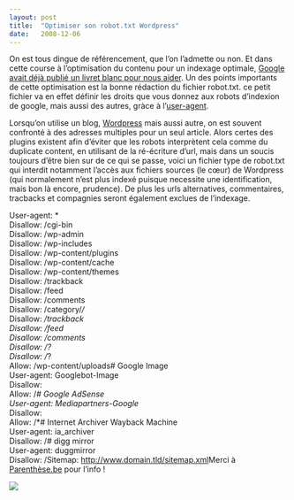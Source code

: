 ```yaml
---
layout:	post
title:	"Optimiser son robot.txt Wordpress"
date:	2008-12-06
---
```


  On est tous dingue de référencement, que l’on l’admette ou non. Et dans cette course à l’optimisation du contenu pour un indexage optimale, [Google](http://google.com "Google") [avait déjà publié un livret blanc pour nous aider](http://www.nowhereelse.fr/google-nous-rappelle-les-bases-de-loptimisation-du-rfrencement-12895/). Un des points importants de cette optimisation est la bonne rédaction du fichier robot.txt. ce petit fichier va en effet définir les droits que vous donnez aux robots d’indexion de google, mais aussi des autres, gràce à l’[user-agent](http://en.wikipedia.org/wiki/User_agent "User agent").

Lorsqu’on utilise un blog, [Wordpress](http://wordpress.org "WordPress") mais aussi autre, on est souvent confronté à des adresses multiples pour un seul article. Alors certes des plugins existent afin d’éviter que les robots interprètent cela comme du duplicate content, en utilisant de la ré-écriture d’url, mais dans un soucis toujours d’être bien sur de ce qui se passe, voici un fichier type de robot.txt qui interdit notamment l’accès aux fichiers sources (le cœur) de Wordpress (qui normalement n’est plus indexé puisque necessite une identification, mais bon là encore, prudence). De plus les urls alternatives, commentaires, tracbacks et compagnies seront également exclues de l’indexage.

User-agent: *  
Disallow: /cgi-bin  
Disallow: /wp-admin  
Disallow: /wp-includes  
Disallow: /wp-content/plugins  
Disallow: /wp-content/cache  
Disallow: /wp-content/themes  
Disallow: /trackback  
Disallow: /feed  
Disallow: /comments  
Disallow: /category/*/*  
Disallow: */trackback  
Disallow: */feed  
Disallow: */comments  
Disallow: /*?*  
Disallow: /*?  
Allow: /wp-content/uploads# Google Image  
User-agent: Googlebot-Image  
Disallow:  
Allow: /*# Google AdSense  
User-agent: Mediapartners-Google*  
Disallow:  
Allow: /*# Internet Archiver Wayback Machine  
User-agent: ia\_archiver  
Disallow: /# digg mirror  
User-agent: duggmirror  
Disallow: /Sitemap: <http://www.domain.tld/sitemap.xml>Merci à [Parenthèse.be](http://www.parenthese.be/2008/12/03/wordpress-seo-optimiser-le-fichier-robotstxt/) pour l’info !

![](/img/0*1UlHgzqHgFax-XvF.)  